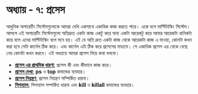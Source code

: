# অধ্যায় - ৭: প্রসেস #

আধুনিক অপারেটিং সিস্টেমগুলোকে আমরা দেখি একসাথে একাধিক কাজ করতে পারে। একে বলে মাল্টিটাস্কিং সিস্টেম।
আসলে এই অপারেটিং সিস্টেমগুলো অতিদ্রুত একটা কাজ একটু করে অন্য একটা আরেকটু করে আবার আরেকটা খানিকটা করে বলে এদের মাল্টিটাস্কিং বলে মনে হয়। এই যে অতি দ্রুত একটা কাজ থেকে আরেকটা কাজ এ যাওয়া, কোনটা কখন করা হবে সেটা কার্নেল ঠিক করে। এবং কার্নেল এটা ঠিক করে প্রসেসের মাধ্যমে। সে একাধিক প্রসেস এর থেকে বেছে নেয় কোনটা কখন করবে। এই অধ্যায়ে আমরা প্রসেস নিয়ে কথা বলবো।

*  [**প্রসেস এর প্রাথমিক ধারণা**:](1.7.1.processing.md) প্রসেস কী এবং কীভাবে কাজ করে।
*  [**প্রসেস দেখা**:](1.7.2.viewprocess.md) **ps** ও **top** কমান্ডের ব্যবহার।
*  [**প্রসেস নিয়ন্ত্রণ**:](1.7.3.controlprocess.md) প্রসেস নিয়ন্ত্রণ সম্পির্কিত ধারনা।
*  [**সিগন্যাল**:](1.7.4.signal.md) সিগন্যাল সম্পর্কিত ধারনা এবং **kill** ও **killall** কমান্ডের ব্যবহার।